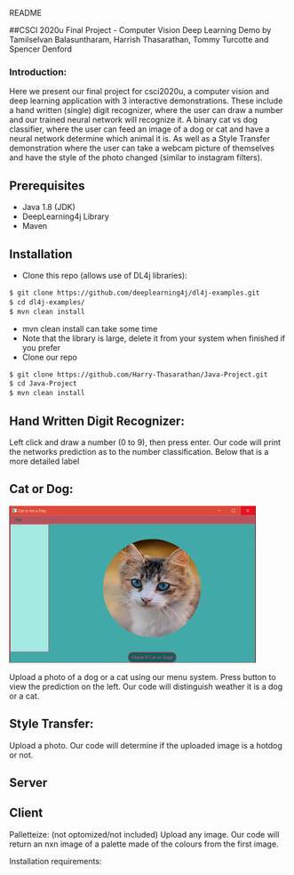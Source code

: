 README

##CSCI 2020u Final Project - Computer Vision Deep Learning Demo
by Tamilselvan Balasuntharam, Harrish Thasarathan, Tommy Turcotte and Spencer Denford

### Introduction:
Here we present our final project for csci2020u, a computer vision and deep learning application with 3 interactive demonstrations. These include a hand written (single) digit recognizer, where the user can draw a number and our trained neural network will recognize it. A binary cat vs dog classifier, where the user can feed an image of a dog or cat and have a neural network determine which animal it is. As well as a Style Transfer demonstration where the user can take a webcam picture of themselves and have the style of the photo changed (similar to instagram filters).

## Prerequisites
- Java 1.8 (JDK)
- DeepLearning4j Library
- Maven

## Installation
- Clone this repo (allows use of DL4j libraries):
```bash
$ git clone https://github.com/deeplearning4j/dl4j-examples.git
$ cd dl4j-examples/
$ mvn clean install
```
- mvn clean install can take some time 
- Note that the library is large, delete it from your system when finished if you prefer
- Clone our repo
```bash
$ git clone https://github.com/Harry-Thasarathan/Java-Project.git
$ cd Java-Project
$ mvn clean install
```
## Hand Written Digit Recognizer:
Left click and draw a number (0 to 9), then press enter. Our code will print the networks prediction as to the number classification. Below that is a more detailed label

## Cat or Dog: 
![Image description](https://github.com/Harry-Thasarathan/Java-Project/blob/master/resources/catndogscaled.png)

Upload a photo of a dog or a cat using our menu system. Press button to view the prediction on the left. Our code will distinguish weather it is a dog or a cat.

## Style Transfer:
Upload a photo. Our code will determine if the uploaded image is a hotdog or not. 

## Server

## Client








Palletteize: (not optomized/not included)
Upload any image. Our code will return an nxn image of a palette made of the colours from the first image.




Installation requirements:
